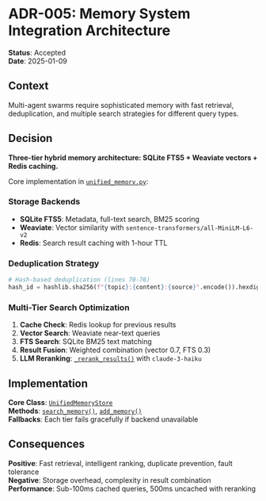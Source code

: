 # ADR-005: Memory System Integration Architecture

**Status**: Accepted  
**Date**: 2025-01-09

## Context

Multi-agent swarms require sophisticated memory with fast retrieval, deduplication, and multiple search strategies for different query types.

## Decision

**Three-tier hybrid memory architecture: SQLite FTS5 + Weaviate vectors + Redis caching.**

Core implementation in [`unified_memory.py`](../../../pulumi/mcp-server/src/unified_memory.py):

### Storage Backends

- **SQLite FTS5**: Metadata, full-text search, BM25 scoring
- **Weaviate**: Vector similarity with `sentence-transformers/all-MiniLM-L6-v2`
- **Redis**: Search result caching with 1-hour TTL

### Deduplication Strategy

```python
# Hash-based deduplication (lines 70-76)
hash_id = hashlib.sha256(f"{topic}:{content}:{source}".encode()).hexdigest()[:16]
```

### Multi-Tier Search Optimization

1. **Cache Check**: Redis lookup for previous results
2. **Vector Search**: Weaviate near-text queries
3. **FTS Search**: SQLite BM25 text matching
4. **Result Fusion**: Weighted combination (vector 0.7, FTS 0.3)
5. **LLM Reranking**: [`_rerank_results()`](../../../pulumi/mcp-server/src/unified_memory.py:641) with `claude-3-haiku`

## Implementation

**Core Class**: [`UnifiedMemoryStore`](../../../pulumi/mcp-server/src/unified_memory.py:140)  
**Methods**: [`search_memory()`](../../../pulumi/mcp-server/src/unified_memory.py:434), [`add_memory()`](../../../pulumi/mcp-server/src/unified_memory.py:346)  
**Fallbacks**: Each tier fails gracefully if backend unavailable

## Consequences

**Positive**: Fast retrieval, intelligent ranking, duplicate prevention, fault tolerance  
**Negative**: Storage overhead, complexity in result combination  
**Performance**: Sub-100ms cached queries, 500ms uncached with reranking
